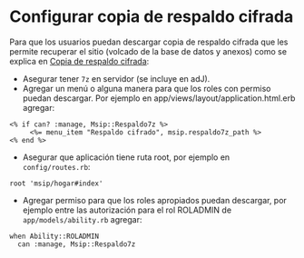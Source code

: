 # Configurar copia de respaldo cifrada

Para que los usuarios puedan descargar copia de respaldo cifrada que les permite recuperar el sitio (volcado de la base de datos y anexos) como se explica en [Copia de respaldo cifrada](https://gitlab.com/pasosdeJesus/msip/wiki/Copia-de-respaldo-cifrada):
* Asegurar tener ```7z``` en servidor (se incluye en adJ).
* Agregar un menú o alguna manera para que los roles con permiso puedan descargar. Por ejemplo en app/views/layout/application.html.erb agregar:
```
<% if can? :manage, Msip::Respaldo7z %>
     <%= menu_item "Respaldo cifrado", msip.respaldo7z_path %>
<% end %>
```
* Asegurar que aplicación tiene ruta root, por ejemplo en ```config/routes.rb```:
```
root 'msip/hogar#index'
```
* Agregar permiso para que los roles apropiados puedan descargar, por ejemplo entre las autorización para el rol ROLADMIN de ```app/models/ability.rb``` agregar:
```
when Ability::ROLADMIN
  can :manage, Msip::Respaldo7z
```


